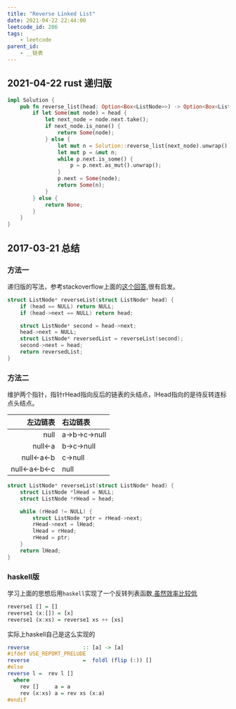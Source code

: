 ```yaml
---
title: "Reverse Linked List"
date: 2021-04-22 22:44:00
leetcode_id: 206
tags:
    - leetcode
parent_id:
    - __链表
---
```


## 2021-04-22 rust 递归版

```rust
impl Solution {
    pub fn reverse_list(head: Option<Box<ListNode>>) -> Option<Box<ListNode>> {
        if let Some(mut node) = head {
            let next_node = node.next.take();
            if next_node.is_none() {
                return Some(node);
            } else {
                let mut n = Solution::reverse_list(next_node).unwrap();
                let mut p = &mut n;
                while p.next.is_some() {
                    p = p.next.as_mut().unwrap();
                }
                p.next = Some(node);
                return Some(n);
            }
        } else {
            return None;
        }
    }
}
```

## 2017-03-21 总结
### 方法一
递归版的写法，参考stackoverflow上面的[这个回答][st],很有启发。
```c++
struct ListNode* reverseList(struct ListNode* head) {
    if (head == NULL) return NULL;
    if (head->next == NULL) return head;

    struct ListNode* second = head->next;
    head->next = NULL;
    struct ListNode* reversedList = reverseList(second);
    second->next = head;
    return reversedList;
}
```

### 方法二
维护两个指针，指针rHead指向反后的链表的头结点，lHead指向的是待反转连标点头结点。

| 左边链表 | 右边链表 |
| ---: | :--- |
| null | a->b->c->null |
| null<-a | b->c->null |
| null<-a<-b | c->null |
| null<-a<-b<-c | null |

```c++
struct ListNode* reverseList(struct ListNode* head) {
    struct ListNode *lHead = NULL;
    struct ListNode *rHead = head;

    while (rHead != NULL) {
        struct ListNode *ptr = rHead->next;
        rHead->next = lHead;
        lHead = rHead;
        rHead = ptr;
    }
    return lHead;
}
```


### haskell版
学习上面的思想后用`haskell`实现了一个反转列表函数,[虽然效率比较低][reverse]
```haskell
reverse1 [] = []
reverse1 (x:[]) = [x]
reverse1 (x:xs) = reverse1 xs ++ [xs]
```
实际上haskell自己是这么实现的
```haskell
reverse                 :: [a] -> [a]
#ifdef USE_REPORT_PRELUDE
reverse                 =  foldl (flip (:)) []
#else
reverse l =  rev l []
  where
    rev []     a = a
    rev (x:xs) a = rev xs (x:a)
#endif
```





[st]:http://stackoverflow.com/questions/354875/reversing-a-linked-list-in-java-recursively?page=1&tab=votes#tab-top
[reverse]:http://stackoverflow.com/questions/3543399/implement-reverse-in-haskell-that-runs-in-linear-time
